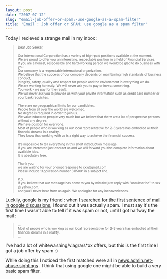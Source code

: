 ```yaml
---
layout: post
date: "2007-07-12"
slug: "email-job-offer-or-spam;-use-google-as-a-spam-filter"
title: 'Email : Job offer or SPAM; use google as a spam filter'
---
```


<p>
Today I recieved a strange mail in my inbox : 
</p>
<blockquote>
	<p>
	<font size="1">Dear Job Seeker,</font> 
	</p>
	<p>
	<font size="1">Our International Corporation has a variety of high-paid positions available at the moment.<br />
	We are proud to offer you an interesting, respectable position in a field of Financial Services.<br />
	If you are a honest, responsible and hard-working person we would be glad to do business with you.<br />
	Our company is a respectable international organization.<br />
	We believe that the success of our company depends on maintaining high standards of business conduct,<br />
	integrity, safety, quality and respect for people and the environment in everything we do.<br />
	We are working honestly. We will never ask you to pay or invest something.<br />
	You work - we pay for the result.<br />
	We will never ask you to provide us with your private information such as credit card number or your bank requisites.</font> 
	</p>
	<p>
	<font size="1">There are no geographical limits for our candidates.<br />
	People from all over the world are welcomed.<br />
	No degree is required in order to join us.<br />
	We value educated people very much but we believe that there are a lot of perspective persons without any degree.<br />
	We have position for everyone.<br />
	Most of people who is working as our local representative for 2-3 years has embodied all their financial dreams in a reality.<br />
	They know that working with us is a right way to acheive the financial success.</font> 
	</p>
	<p>
	<font size="1">It&#39;s impossible to tell everything in this short introduction message.<br />
	If you are interested just contact us and we will forward you the complete information about available jobs.<br />
	It is absolutely free.</font> 
	</p>
	<p>
	<font size="1">Thank you,<br />
	we are waiting for your prompt response to xxx@gmail.com<br />
	Please include &quot;Application number 311500&quot; in a subject line.</font> 
	</p>
	<p>
	<font size="1">P.S.<br />
	If you believe that our message has come to you by mistake just reply with &quot;unsubscribe&quot; to xxx @ yahoo.com.<br />
	and you&#39;ll never hear from us again. We apologize for any inconveniences.</font> 
	</p>
</blockquote>
<p>
Luckily, google is my friend : when <a href="http://groups.google.be/groups/search?hl=nl&amp;ie=UTF-8&amp;oe=UTF-8&amp;q=%22Our+International+Corporation+has+a+variety+of+high-paid+positions+available+at+the+moment.%22">I searched for the first sentence of mail in google discussions</a>, I found out it was actually spam. I must say it&#39;s the first time I wasn&#39;t able to tell if it was spam or not, until I got halfway the mail : 
</p>
<blockquote>
	<p>
	<font size="1">...<br />
	Most of people who is working as our local representative for 2-3 years has embodied all their financial dreams in a reality.<br />
	...</font> 
	</p>
</blockquote>
<p>
I&#39;ve had a lot of whitewashing/viagra/s*xx offers, but this is the first time I got a job offer by spam :) 
</p>
<p>
While doing this I noticed the first matched were all in <a href="http://groups.google.be/group/news.admin.net-abuse.sightings?lnk=sg&amp;hl=nl">news.admin.net-abuse.sightings</a> . I think&nbsp;that using google&nbsp;one might be able to build a very basic spam filter. 
</p>
